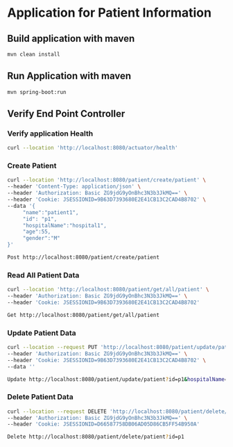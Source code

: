 # Application for Patient  Information

## Build application with maven

```Bash
mvn clean install
```

## Run Application with maven

```Bash
mvn spring-boot:run
```

## Verify End Point Controller

### Verify application Health

```Bash
curl --location 'http://localhost:8080/actuator/health'
```

### Create Patient

```Bash
curl --location 'http://localhost:8080/patient/create/patient' \
--header 'Content-Type: application/json' \
--header 'Authorization: Basic ZG9jdG9yOnBhc3N3b3JkMQ==' \
--header 'Cookie: JSESSIONID=9B63D7393680E2E41CB13C2CAD4B8702' \
--data '{
     "name":"patient1",
     "id": "p1",
     "hospitalName":"hospital1",
     "age":55,
     "gender":"M"
}'
```

```Bash
Post http://localhost:8080/patient/create/patient
```

### Read All Patient Data

```Bash
curl --location 'http://localhost:8080/patient/get/all/patient' \
--header 'Authorization: Basic ZG9jdG9yOnBhc3N3b3JkMQ==' \
--header 'Cookie: JSESSIONID=9B63D7393680E2E41CB13C2CAD4B8702'
```
```Bash
Get http://localhost:8080/patient/get/all/patient

```
### Update Patient Data

```Bash
curl --location --request PUT 'http://localhost:8080/patient/update/patient?id=p1&hospitalName=hospital4' \
--header 'Authorization: Basic ZG9jdG9yOnBhc3N3b3JkMQ==' \
--header 'Cookie: JSESSIONID=9B63D7393680E2E41CB13C2CAD4B8702' \
--data ''
```
```Bash
Update http://localhost:8080/patient/update/patient?id=p1&hospitalName=hospital4
```
### Delete Patient Data

```Bash
curl --location --request DELETE 'http://localhost:8080/patient/delete/patient?id=p1' \
--header 'Authorization: Basic ZG9jdG9yOnBhc3N3b3JkMQ==' \
--header 'Cookie: JSESSIONID=D66587758DB06AD05D86CB5FF54B950A'
```

```Bash
Delete http://localhost:8080/patient/delete/patient?id=p1
```



